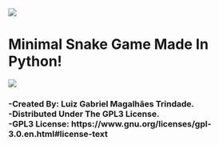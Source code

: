 <image src="https://www.gnu.org/graphics/gplv3-127x51.png">

<h1>Minimal Snake Game Made In Python!</h1>

<image src="snake_screenshot.png">

<h3>
-Created By: Luiz Gabriel Magalhães Trindade.
<br>
-Distributed Under The GPL3 License.
<br>
-GPL3 License: https://www.gnu.org/licenses/gpl-3.0.en.html#license-text
</h3>
